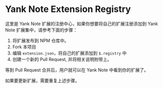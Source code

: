 # Yank Note Extension Registry

这里是 Yank Note 扩展的注册中心，如果你想要将自己的扩展注册添加到 Yank Note 扩展集中，请参考下面的步骤：

1. 将扩展发布到 NPM 仓库中。
2. Fork 本项目
3. 编辑 `extension.json`，将自己的扩展添加到 `$.registry` 中
4. 创建一个新的 Pull Request, 并将相关说明附带上。

等到 Pull Request 合并后，用户就可以在 Yank Note 中看到你的扩展了。

如果要更新扩展，需要重复上述步骤。
